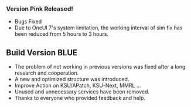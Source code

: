 ### Version Pink Released!
* Bugs Fixed
* Due to OneUI 7's system limitation, the working interval of sim fix has been reduced from 5 hours to 3 hours.


## Build Version BLUE

- The problem of not working in previous versions was fixed after a long research and cooperation.
- A new and optimized structure was introduced.  
- Improve Action on KSU/APatch, KSU-Next, MMRL ...
- Unused and unnecessary services have been removed.
- Thanks to everyone who provided feedback and help. 
